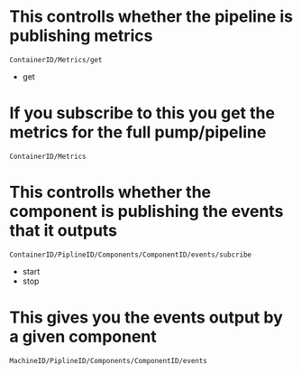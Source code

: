 # This controlls whether the pipeline is publishing metrics
`ContainerID/Metrics/get`
 - get

# If you subscribe to this you get the metrics for the full pump/pipeline
`ContainerID/Metrics`

# This controlls whether the component is publishing the events that it outputs
`ContainerID/PiplineID/Components/ComponentID/events/subcribe`
 - start
 - stop

# This gives you the events output by a given component
`MachineID/PiplineID/Components/ComponentID/events`
